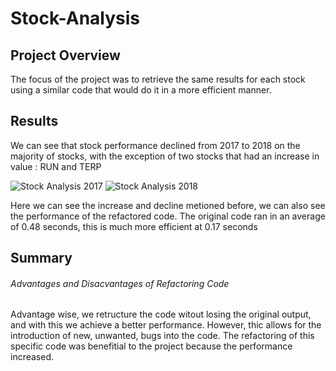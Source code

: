 # Stock-Analysis

## Project Overview

The focus of the project was to retrieve the same results for each stock using a similar code that would do it in a more efficient manner.

## Results

We can see that stock performance declined from 2017 to 2018 on the majority of stocks, with the exception of two stocks that had an increase in value : RUN and TERP

![Stock Analysis 2017](https://github.com/rafaq2000/Stock-Analysis/blob/main/VBA_2017.png)
![Stock Analysis 2018](https://github.com/rafaq2000/Stock-Analysis/blob/main/VBA_2018.png)

Here we can see the increase and decline metioned before, we can also see the performance of the refactored code. The original code ran in an average of 0.48 seconds, this is much more efficient at 0.17 seconds

## Summary

###### Advantages and Disacvantages of Refactoring Code
Advantage wise, we retructure the code witout losing the original output, and with this we achieve a better performance. However, thic allows for the introduction of new, unwanted, bugs into the code.
The refactoring of this specific code was benefitial to the project because the performance increased. 
